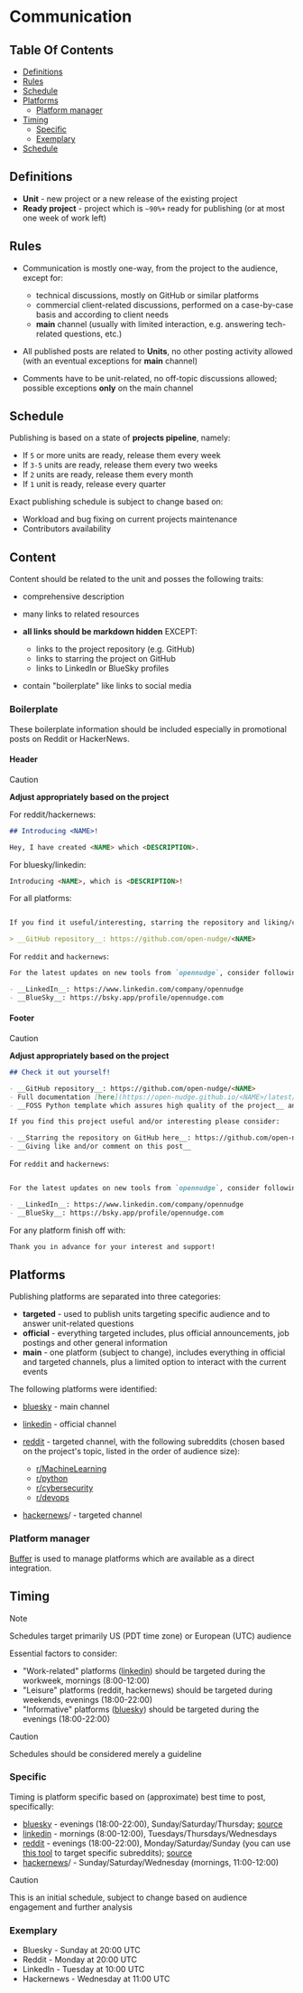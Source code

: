 <!--
SPDX-FileCopyrightText: © 2025 open-nudge <https://github.com/open-nudge>
SPDX-FileContributor: szymonmaszke <github@maszke.co>

SPDX-License-Identifier: Apache-2.0
-->

# Communication

## Table Of Contents

- [Definitions](#definitions)
- [Rules](#rules)
- [Schedule](#schedule)
- [Platforms](#platforms)
    - [Platform manager](#platform-manager)
- [Timing](#timing)
    - [Specific](#specific)
    - [Exemplary](#exemplary)
- [Schedule](#schedule)

## Definitions

- __Unit__ - new project or a new release of the existing project
- __Ready project__ - project which is `~90%+` ready for publishing
    (or at most one week of work left)

## Rules

- Communication is mostly one-way, from the project to the audience,
    except for:

    - technical discussions, mostly on GitHub or similar platforms
    - commercial client-related discussions, performed
        on a case-by-case basis and according to client needs
    - __main__ channel (usually with limited interaction, e.g. answering
        tech-related questions, etc.)

- All published posts are related to __Units__, no other posting activity
    allowed (with an eventual exceptions for __main__ channel)

- Comments have to be unit-related, no off-topic discussions allowed;
    possible exceptions __only__ on the main channel

## Schedule

Publishing is based on a state of __projects pipeline__, namely:

- If `5` or more units are ready, release them every week
- If `3-5` units are ready, release them every two weeks
- If `2` units are ready, release them every month
- If `1` unit is ready, release every quarter

Exact publishing schedule is subject to change based on:

- Workload and bug fixing on current projects maintenance
- Contributors availability

## Content

Content should be related to the unit and posses the following traits:

- comprehensive description

- many links to related resources

- __all links should be markdown hidden__ EXCEPT:

    - links to the project repository (e.g. GitHub)
    - links to starring the project on GitHub
    - links to LinkedIn or BlueSky profiles

- contain "boilerplate" like links to social media

### Boilerplate

These boilerplate information should be included especially in promotional
posts on Reddit or HackerNews.

#### Header

> [!CAUTION]
> __Adjust appropriately based on the project__

For reddit/hackernews:

```markdown
## Introducing <NAME>!

Hey, I have created <NAME> which <DESCRIPTION>.
```

For bluesky/linkedin:

```markdown
Introducing <NAME>, which is <DESCRIPTION>!
```

<!-- pyml disable line-length-->

For all platforms:

```markdown

If you find it useful/interesting, starring the repository and liking/commenting on this post would be very appreciated!

> __GitHub repository__: https://github.com/open-nudge/<NAME>
```

<!-- pyml enable line-length-->

For `reddit` and `hackernews`:

```markdown
For the latest updates on new tools from `opennudge`, consider following on:

- __LinkedIn__: https://www.linkedin.com/company/opennudge
- __BlueSky__: https://bsky.app/profile/opennudge.com
```

#### Footer

> [!CAUTION]
> __Adjust appropriately based on the project__

<!-- pyml disable line-length-->

```markdown
## Check it out yourself!

- __GitHub repository__: https://github.com/open-nudge/<NAME>
- Full documentation [here](https://open-nudge.github.io/<NAME>/latest/)
- __FOSS Python template which assures high quality of the project__ and which you can use yourself to do the same: https://github.com/open-nudge/opentemplate

If you find this project useful and/or interesting please consider:

- __Starring the repository on GitHub here__: https://github.com/open-nudge/<NAME>
- __Giving like and/or comment on this post__
```

<!-- pyml enable line-length-->

For `reddit` and `hackernews`:

```markdown

For the latest updates on new tools from `opennudge`, consider following on:

- __LinkedIn__: https://www.linkedin.com/company/opennudge
- __BlueSky__: https://bsky.app/profile/opennudge.com
```

For any platform finish off with:

```markdown
Thank you in advance for your interest and support!
```

## Platforms

Publishing platforms are separated into three categories:

- __targeted__ - used to publish units targeting specific audience
    and to answer unit-related questions
- __official__ - everything targeted includes, plus official
    announcements, job postings and other general information
- __main__ - one platform (subject to change), includes
    everything in official and targeted channels, plus
    a limited option to interact with the current events

The following platforms were identified:

- [bluesky](https://www.bluesky.com/) - main channel

- [linkedin](https://www.linkedin.com/) - official channel

- [reddit](https://www.reddit.com/) - targeted channel,
    with the following subreddits (chosen based on the project's topic,
    listed in the order of audience size):

    - [r/MachineLearning](https://www.reddit.com/r/MachineLearning/)
    - [r/python](https://www.reddit.com/r/python/)
    - [r/cybersecurity](https://www.reddit.com/r/cybersecurity/)
    - [r/devops](https://www.reddit.com/r/devops/)

- [hackernews](https://hackernews.com)/ - targeted channel

### Platform manager

[Buffer](https://buffer.com/) is used to manage platforms which
are available as a direct integration.

## Timing

> [!NOTE]
> Schedules target primarily US (PDT time zone) or European (UTC) audience

Essential factors to consider:

- "Work-related" platforms ([linkedin](https://www.linkedin.com/)) should be
    targeted during the workweek, mornings (8:00-12:00)
- "Leisure" platforms (reddit, hackernews) should be targeted during
    weekends, evenings (18:00-22:00)
- "Informative" platforms ([bluesky](https://www.bluesky.com/)) should be
    targeted during the evenings (18:00-22:00)

> [!CAUTION]
> Schedules should be considered merely a guideline

### Specific

Timing is platform specific based on (approximate) best time to post, specifically:

- [bluesky](https://www.bluesky.com/) - evenings (18:00-22:00),
    Sunday/Saturday/Thursday; [source](https://besttimetopost.blue/howard.fm)
- [linkedin](https://www.linkedin.com/) - mornings (8:00-12:00),
    Tuesdays/Thursdays/Wednesdays
- [reddit](https://www.reddit.com/) - evenings (18:00-22:00),
    Monday/Saturday/Sunday (you can use
    [this tool](https://dashboard.laterforreddit.com/analysis)
    to target specific subreddits);
    [source](https://dashboard.laterforreddit.com/analysis/?subreddit=r%2FMachineLearning&threshold=100&period=year)
- [hackernews](https://hackernews.com)/ - Sunday/Saturday/Wednesday
    (mornings, 11:00-12:00)

> [!CAUTION]
> This is an initial schedule, subject to change based on audience engagement
> and further analysis

### Exemplary

- Bluesky - Sunday at 20:00 UTC
- Reddit - Monday at 20:00 UTC
- LinkedIn - Tuesday at 10:00 UTC
- Hackernews - Wednesday at 11:00 UTC
